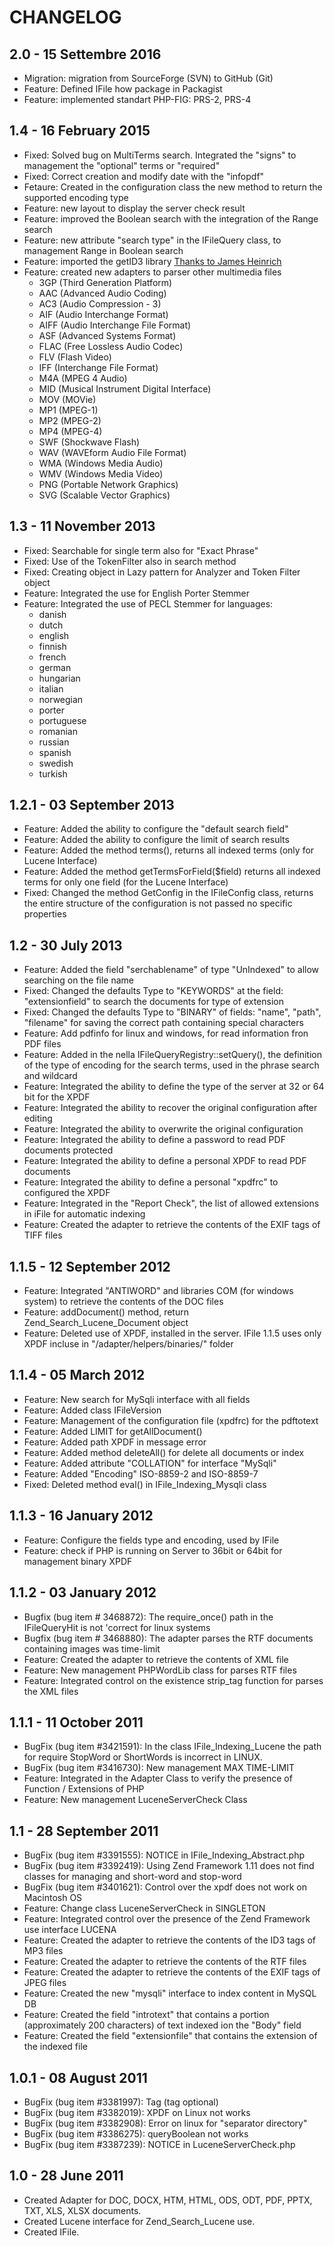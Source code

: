 # CHANGELOG

##  2.0 - 15 Settembre 2016
- Migration: migration from SourceForge (SVN) to GitHub (Git)
- Feature: Defined IFile how package in Packagist
- Feature: implemented standart PHP-FIG: PRS-2, PRS-4

## 1.4 - 16 February 2015
- Fixed: Solved bug on MultiTerms search. Integrated the "signs" to management the "optional" terms or "required"  
- Fixed: Correct creation and modify date with the "infopdf" 
- Fetaure: Created in the configuration class the new method to return the supported encoding type 
- Feature: new layout to display the server check result 
- Feature: improved the Boolean search with the integration of the Range search 
- Feature: new attribute "search type" in the IFileQuery class, to management Range in Boolean search
- Feature: imported the getID3 library [Thanks to James Heinrich](http://www.getid3.org ) 
- Feature: created new adapters to parser other multimedia files
  - 3GP  (Third Generation Platform)
  - AAC  (Advanced Audio Coding)	
  - AC3  (Audio Compression - 3)	
  - AIF  (Audio Interchange Format)
  - AIFF (Audio Interchange File Format)
  - ASF  (Advanced Systems Format)
  - FLAC (Free Lossless Audio Codec)
  - FLV  (Flash Video)
  - IFF  (Interchange File Format)	
  - M4A  (MPEG 4 Audio)
  - MID  (Musical Instrument Digital Interface)
  - MOV  (MOVie)
  - MP1  (MPEG-1)
  - MP2  (MPEG-2)
  - MP4  (MPEG-4)
  - SWF  (Shockwave Flash)
  - WAV  (WAVEform Audio File Format)
  - WMA  (Windows Media Audio)
  - WMV  (Windows Media Video)
  - PNG  (Portable Network Graphics)
  - SVG  (Scalable Vector Graphics)
	
## 1.3 - 11 November 2013
- Fixed: Searchable for single term also for "Exact Phrase" 
- Fixed: Use of the TokenFilter also in search method
- Fixed: Creating object in Lazy pattern for Analyzer and Token Filter object
- Feature: Integrated the use for English Porter Stemmer
- Feature: Integrated the use of PECL Stemmer for languages:
  - danish
  - dutch
  - english
  - finnish
  - french
  - german
  - hungarian
  - italian
  - norwegian
  - porter
  - portuguese
  - romanian
  - russian
  - spanish
  - swedish
  - turkish

## 1.2.1 - 03 September 2013
- Feature: Added the ability to configure the "default search field"
- Feature: Added the ability to configure the limit of search results
- Feature: Added the method terms(), returns all indexed terms (only for Lucene Interface)
- Feature: Added the method getTermsForField($field) returns all indexed terms for only one field (for the Lucene Interface)
- Fixed: Changed the method GetConfig in the IFileConfig class, returns the entire structure of the configuration is not passed no specific properties

## 1.2 - 30 July 2013
- Feature: Added the field "serchablename" of type "UnIndexed" to allow searching on the file name
- Fixed: Changed the defaults Type to "KEYWORDS" at the field: "extensionfield" to search the documents for type of extension 
- Fixed: Changed the defaults Type to "BINARY" of fields: "name", "path", "filename" for saving the correct path containing special characters
- Feature: Add pdfinfo for linux and windows, for read information fron PDF files
- Feature: Added in the nella IFileQueryRegistry::setQuery(), the definition of the type of encoding for the search terms, used in the phrase search and wildcard
- Feature: Integrated the ability to define the type of the server at 32 or 64 bit for the XPDF
- Feature: Integrated the ability to recover the original configuration after editing
- Feature: Integrated the ability to overwrite the original configuration
- Feature: Integrated the ability to define a password to read PDF documents protected
- Feature: Integrated the ability to define a personal XPDF to read PDF documents
- Feature: Integrated the ability to define a personal "xpdfrc" to configured the XPDF
- Feature: Integrated in the "Report Check", the list of allowed extensions in iFile for automatic indexing
- Feature: Created the adapter to retrieve the contents of the EXIF tags of TIFF files

## 1.1.5 - 12 September 2012
- Feature: Integrated "ANTIWORD" and libraries COM (for windows system) to retrieve the contents of the DOC files    
- Feature: addDocument() method, return Zend_Search_Lucene_Document object
- Feature: Deleted use of XPDF, installed in the server. IFile 1.1.5 uses only XPDF incluse in "/adapter/helpers/binaries/" folder

## 1.1.4 -  05 March 2012  
- Feature: New search for MySqli interface with all fields
- Feature: Added class IFileVersion 
- Feature: Management of the configuration file (xpdfrc) for the pdftotext
- Feature: Added LIMIT for getAllDocument()
- Feature: Added path XPDF in message error
- Feature: Added method deleteAll() for delete all documents or index
- Feature: Added attribute "COLLATION" for interface "MySqli"
- Feature: Added "Encoding" ISO-8859-2 and ISO-8859-7 
- Fixed: Deleted method eval() in IFile_Indexing_Mysqli class

## 1.1.3 - 16 January 2012
- Feature: Configure the fields type and encoding, used by IFile 
- Feature: check if PHP is running on Server to 36bit or 64bit for management binary XPDF

## 1.1.2 - 03 January 2012
- Bugfix (bug item # 3468872): The require_once() path in the IFileQueryHit is not 'correct for linux systems
- Bugfix (bug item # 3468880): The adapter parses the RTF documents containing images was time-limit
- Feature: Created the adapter to retrieve the contents of XML file
- Feature: New management PHPWordLib class for parses RTF files
- Feature: Integrated control on the existence strip_tag function for parses the XML files

## 1.1.1 - 11 October 2011
- BugFix (bug item #3421591): In the class IFile_Indexing_Lucene the path for require StopWord or ShortWords is incorrect in LINUX.
- BugFix (bug item #3416730): New management MAX TIME-LIMIT
- Feature: Integrated in the Adapter Class to verify the presence of Function / Extensions of PHP
- Feature: New management LuceneServerCheck Class


## 1.1 - 28 September 2011
- BugFix (bug item #3391555): NOTICE in IFile_Indexing_Abstract.php
- BugFix (bug item #3392419): Using Zend Framework 1.11 does not find classes for managing and short-word and stop-word
- BugFix (bug item #3401621): Control over the xpdf does not work on Macintosh OS
- Feature: Change class LuceneServerCheck in SINGLETON
- Feature: Integrated control over the presence of the Zend Framework use interface LUCENA
- Feature: Created the adapter to retrieve the contents of the ID3 tags of MP3 files
- Feature: Created the adapter to retrieve the contents of the RTF files
- Feature: Created the adapter to retrieve the contents of the EXIF tags of JPEG files
- Feature: Created the new "mysqli" interface to index content in MySQL DB
- Feature: Created the field "introtext" that contains a portion (approximately 200 characters) of text indexed ion the "Body" field
- Feature: Created the field "extensionfile" that contains the extension of the indexed file

## 1.0.1 - 08 August 2011
- BugFix (bug item #3381997): Tag <analyzer> (tag optional)
- BugFix (bug item #3382019): XPDF on Linux not works
- BugFix (bug item #3382908): Error on linux for "separator directory"
- BugFix (bug item #3386275): queryBoolean not works
- BugFix (bug item #3387239): NOTICE in LuceneServerCheck.php

## 1.0 - 28 June 2011  
- Created Adapter for DOC, DOCX, HTM, HTML, ODS, ODT, PDF, PPTX, TXT, XLS, XLSX documents.
- Created Lucene interface for Zend_Search_Lucene use.
- Created IFile.